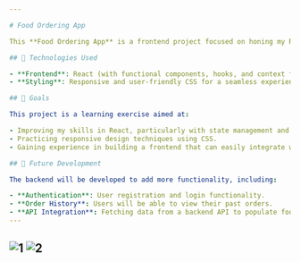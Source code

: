 ```yaml
---

# Food Ordering App

This **Food Ordering App** is a frontend project focused on honing my React, HTML, and CSS skills. It's designed to provide a user-friendly experience for browsing, selecting, and ordering food items. The backend is planned for future development, where it will handle data persistence, authentication, and more advanced features.

## 🎨 Technologies Used

- **Frontend**: React (with functional components, hooks, and context for state management), HTML, CSS
- **Styling**: Responsive and user-friendly CSS for a seamless experience across devices

## 🎯 Goals

This project is a learning exercise aimed at:

- Improving my skills in React, particularly with state management and component-based architecture.
- Practicing responsive design techniques using CSS.
- Gaining experience in building a frontend that can easily integrate with a backend API in the future.

## 🚧 Future Development

The backend will be developed to add more functionality, including:

- **Authentication**: User registration and login functionality.
- **Order History**: Users will be able to view their past orders.
- **API Integration**: Fetching data from a backend API to populate food items, handle orders, and process payments.
---
```

![1](https://github.com/user-attachments/assets/cfe5e101-cf79-4bcd-8f68-2a446ec6510c)
![2](https://github.com/user-attachments/assets/36058ccc-021b-4a4d-b443-6a961cbb2604)
---
